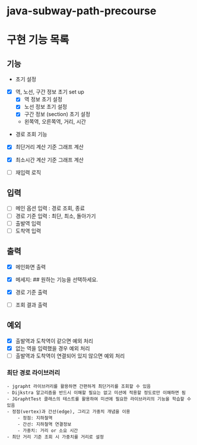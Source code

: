 # java-subway-path-precourse
# 구현 기능 목록
## 기능
- 초기 설정 
- [x] 역, 노선, 구간 정보 초기 set up
    - [x] 역 정보 초기 설정
    - [x] 노선 정보 초기 설정
    - [x] 구간 정보 (section) 초기 설정
    -  왼쪽역, 오른쪽역, 거리, 시간
  
- 경로 조회 기능
- [x] 최단거리 계산 기준 그래프 계산
- [x] 최소시간 계산 기준 그래프 계산

- [ ] 재입력 로직 


## 입력
- [ ] 메인 옵션 입력 : 경로 조회, 종료
- [ ] 경로 기준 입력 : 최단, 최소, 돌아가기
- [ ] 출발역 입력
- [ ] 도착역 입력

## 출력
- [x] 메인화면 출력
- [x] 메세지: ## 원하는 기능을 선택하세요.
- [x] 경로 기준 출력
- [ ] 조회 결과 출력


## 예외
- [x] 출발역과 도착역이 같으면 예외 처리
- [x] 없는 역을 입력했을 경우 예외 처리
- [ ] 출발역과 도착역이 연결되어 있지 않으면 예외 처리

### 최단 경로 라이브러리
    - jgrapht 라이브러리를 활용하면 간편하게 최단거리를 조회할 수 있음
    - Dijkstra 알고리즘을 반드시 이해할 필요는 없고 미션에 적용할 정도로만 이해하면 됨
    - JGraphtTest 클래스의 테스트를 활용하여 미션에 필요한 라이브러리의 기능을 학습할 수 있음
    - 정점(vertex)과 간선(edge), 그리고 가중치 개념을 이용
        - 정점: 지하철역
        - 간선: 지하철역 연결정보
        - 가중치: 거리 or 소요 시간
    - 최단 거리 기준 조회 시 가중치를 거리로 설정